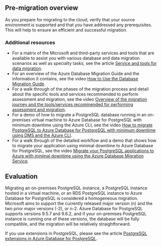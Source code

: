 ## Pre-migration overview

As you prepare for migrating to the cloud, verify that your source environment is supported and that you have addressed any prerequisites. This will help to ensure an efficient and successful migration.

### Additional resources

- For a matrix of the Microsoft and third-party services and tools that are available to assist you with various database and data migration scenarios as well as specialty tasks, see the article [Service and tools for data migration](https://docs.microsoft.com/azure/dms/dms-tools-matrix).
- For an overview of the Azure Database Migration Guide and the information it contains, see the video [How to Use the Database Migration Guide](https://azure.microsoft.com/resources/videos/how-to-use-the-azure-database-migration-guide/).
- For a walk through of the phases of the migration process and detail about the specific tools and services recommended to perform assessment and migration, see the video [Overview of the migration journey and the tools/services recommended for performing assessment and migration](https://azure.microsoft.com/resources/videos/overview-of-migration-and-recommended-tools-services/).
- For a demo of how to migrate a PostgreSQL database running in an on-premises virtual machine to Azure Database for PostgreSQL with minimum downtime using the Azure CLI, see the video [How to migrate PostgreSQL to Azure Database for PostgreSQL with minimum downtime using DMS and the Azure CLI](https://azure.microsoft.com/resources/videos/how-to-migrate-postgresql-to-azure-postgresql-online-dms-and-cli/).
- For a walk through of the detailed workflow and a demo that shows how to migrate your application using minimal downtime to Azure Database for PostgreSQL, see the video [Migrate your PostgreSQL applications to Azure with minimal downtime using the Azure Database Migration Service](https://azure.microsoft.com/resources/videos/postg-migrate-vid/).

## Evaluation

Migrating an on-premises PostgreSQL instance, a PostgreSQL instance hosted in a virtual machine, or an RDS PostgreSQL instance to Azure Database for PostgreSQL is considered a homogeneous migration. Microsoft aims to support the currently released major version (n) and the two prior major versions (-2), or n-2. Azure Database for PostgreSQL supports versions 9.5.7 and 9.6.2, and if your on-premises PostgreSQL instance is running one of these versions, the database will be fully compatible, and the migration will be relatively straightforward.

If you use extensions in PostgreSQL, please see the article [PostgreSQL extensions in Azure Database for PostgreSQL](https://docs.microsoft.com/en-us/azure/postgresql/concepts-extensions).